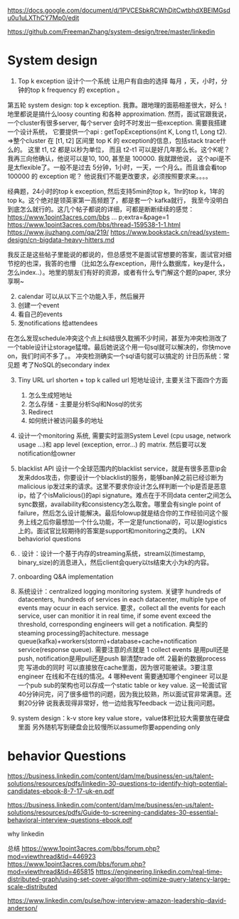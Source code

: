 https://docs.google.com/document/d/1PVCESbkRCWhDitCwtbhdXBEIMGsdu0u1uLXThCY7Mp0/edit

https://github.com/FreemanZhang/system-design/tree/master/linkedin

# System design
1. Top k exception
设计个一个系统 让用户有自由的选择 每月 ，天，小时，分钟的top k frequency 的 exception 。

第五轮 system design: top k exception. 我靠。跟地理的面筋相差很大，好么！地里都说是搞什么loosy counting 和各种 approximation. 然而，面试官跟我说，
  一个cluster有很多server, 每个server 会时不时发出一些exception. 需要我搭建一个设计系统， 它要提供一个api : getTopExceptions(int K, Long t1, Long t2). 
  =>整个cluster 在 [t1, t2] 区间里 top K 的 exception的信息，包括stack trace什么的。 
  这里 t1, t2 都是以秒为单位， 而且 t2-t1 可以是好几年那么长。这个K呢？我‍‍‍‌‍‍‍‍‍‌‍‍‌‍‌‍‌‍‍再三向他确认，他说可以是10, 100, 甚至是 100000. 我就跟他说，
  这个api是不是太flexible了。一般不是过去 5分钟，1小时，一天，一个月么。而且谁会看top 100000 的 exception 呢？ 他说我们不能更改要求，必须按照要求来。。。。

经典题，24小时的top k exception, 然后支持5min的top k，1hr的top k，1年的top k。这个绝对是领英家第一高频题了，都是套一个 kafka就行， 我至今没明白到底怎么就行的。这几个帖子都说的详细，可都是断断续续的感觉：
https://www.1point3acres.com/bbs ... p;extra=&page=1
https://www.1point3acres.com/bbs/thread-159538-1-1.html 
https://www.jiuzhang.com/qa/219/
https://www.bookstack.cn/read/system-design/cn-bigdata-heavy-hitters.md

我反正是这些帖子里能说的都说的，但总感觉不是面试官想要的答案，面试官对细节挖的也深，我答的也懵 （比如怎么存exception，用什么数据库，key是什么，怎么index..）。地里的朋友们有好的资源，或者有什么专门解这个题的paper, 求分享啊~


2. calendar
可以从以下三个功能入手，然后展开
  1. 创建一个event
  2. 看自己的events
  3. 发notifications 给attendees

在怎么发现schedule冲突这个点上纠结很久耽搁不少时间，甚至为冲突检测改了一个table设计让storage猛增。最后她说这个用一句sql就可以解决的，你快move on，我们时间不多了。。
冲突检测确实一个sql语句就可以搞定的
计日历系统：常见题 考了NoSQL的secondary‍‍‍‌‍‍‍‍‍‌‍‍‌‍‌‍‌‍‍ index

3. Tiny URL
url shorten + top k called url
短地址设计, 主要关注下面四个方面
   1. 怎么生成短地址
   2. 怎么存储 - 主要是分析Sql和Nosql的优劣
   3. Redirect
   4. 如何统计被访问最多的地址

4. 设计一个monitoring 系统, 需要实时监测System Level (cpu usage, network usage ...)和 app level (exception, error...) 的 matrix.‍‍‍‌‍‍‍‍‍‌‍‍‌‍‌‍‌‍‍ 然后要可以发notification给owner


5. blacklist API 
设计一个全球范围内的blacklist service，就是有很多恶意ip会发来ddos攻击，你要设计一个blacklist的服务，能够ban掉之前已经诊断为malicious ip发过来的请求。这里不要求你设计怎么样判断一个ip是否是恶意ip，给了个isMalicious()的api signature。难点在于不同data center之间怎么sync数据，availability和consistency怎么取舍。哪里会有single point of failure，然后怎么设计能解决。最后folowup就是结合你的工作经验问这个服务上线之后你最想加一个什么功能，不一定是functional的，可以是logistics上的。面试官比较期待的答案是support和monitoring之类的。
LKN behavioriol questions

6. . 设计：设计一个基于内存的streaming系统，stream以(timestamp, binary_si‍‍‍‌‍‍‍‍‍‌‍‍‌‍‌‍‌‍‍ze)的消息进入，然后client会query以ts结束大小为k的内容。

7. onboarding Q&A implementation

8. 系统设计：centralized logging
 monitoring system. 关键字 hundreds of datacenters,  hundreds of services in e‍‍‍‌‍‍‍‍‍‌‍‍‌‍‌‍‌‌‌ach datacenter, multiple type of events may ocuur in each service. 要求，collect all the events for each service, user can monitior it in real time, if some event exceed the threshold, corresponding engineers will get a notification. 典型的steaming processing的achitecture. message queue(kafka)+workers(storm)+database+cache+notification service(response queue). 需要注意的点就是 1 collect events 是用pull还是push, notification是用pull还是push 聊清楚trade off. 2最新的数据process完 写进db的同时 可以直接放在cache里面，因为很可能被读。3要注意engineer 在线和不在线的情况。4 哪种event 需要通知哪个engineer 可以是一个pub sub的架构也可以存成一个static table or key value. 这一轮面试官40分钟问完，问了很多细节的问题，因为我比较熟，所以面试官非常满意。还剩20分钟 说我表现得非常好，他一边给我写feedback 一边让我问问题。

10. system design：k-v store
key value store，value体积比较大需要放在硬盘里面 另外随机写到硬盘会比较慢所以assume你要appending only 

# behavior Questions
https://business.linkedin.com/content/dam/me/business/en-us/talent-solutions/resources/pdfs/linkedin-30-questions-to-identify-high-potential-candidates-ebook-8-7-17-uk-en.pdf

https://business.linkedin.com/content/dam/me/business/en-us/talent-solutions/resources/pdfs/Guide-to-screening-candidates-30-essential-behavioral-interview-questions-ebook.pdf

why linkedin

总结
https://www.1point3acres.com/bbs/forum.php?mod=viewthread&tid=446923
https://www.1point3acres.com/bbs/forum.php?mod=viewthread&tid=465815
https://engineering.linkedin.com/real-time-distributed-graph/using-set-cover-algorithm-optimize-query-latency-large-scale-distributed

https://www.linkedin.com/pulse/how-interview-amazon-leadership-david-anderson/